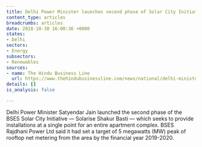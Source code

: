 ```yaml
---
title: Delhi Power Minister launches second phase of Solar City Initiative
content_type: articles
breadcrumbs: articles
date: 2018-10-30 16:00:36 +0000
states:
- Delhi
sectors:
- Energy
subsectors:
- Renewables
sources:
- name: The Hindu Business Line
  url: https://www.thehindubusinessline.com/news/national/delhi-minister-launches-phase-2-of-bses-solar-city-initiative/article25353234.ece
details: []
is_analysis: false

---
```

Delhi Power Minister Satyendar Jain launched the second phase of the BSES Solar City Initiative — Solarise Shakur Basti — which seeks to provide installations at a single point for an entire apartment complex. BSES Rajdhani Power Ltd said it had set a target of 5 megawatts (MW) peak of rooftop net metering from the area by the financial year 2019-2020.     